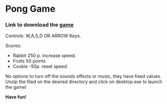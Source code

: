 
# Pong Game
### Link to download the [game](https://1ai-13.itch.io/snake-game)

Controls:
W,A,S,D OR ARROW Keys.

Scores:
- Rabbit 250 p. increase speed.
- Fruits 50 points
- Cookie -50p. reset speed.

No options to turn off the sounds effects or music, they have fixed values.
Unzip the filed on the desired directory and click on desktop.exe to launch the game!

**Have fun!**

